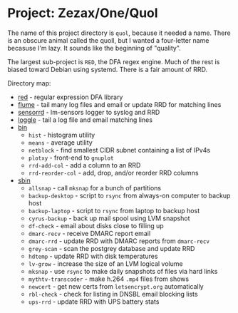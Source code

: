 # Project: Zezax/One/Quol

The name of this project directory is `quol`, because it needed a name.
There is an obscure animal called the quoll,
but I wanted a four-letter name becasuse I'm lazy.
It sounds like the beginning of "quality".

The largest sub-project is `RED`, the DFA regex engine.
Much of the rest is biased toward Debian using systemd.
There is a fair amount of RRD.

Directory map:

- [red](red/) - regular expression DFA library
- [flume](flume/) - tail many log files and email or update RRD for matching lines
- [sensorrd](sensorrd/) - lm-sensors logger to syslog and RRD
- [loggle](loggle/) - tail a log file and email matching lines
- [bin](bin/)
  - `hist` - histogram utility
  - `means` - average utility
  - `netblock` - find smallest CIDR subnet containing a list of IPv4s
  - `plotxy` - front-end to `gnuplot`
  - `rrd-add-col` - add a column to an RRD
  - `rrd-reorder-col` - add, drop, and/or reorder RRD columns
- [sbin](sbin/)
  - `allsnap` - call `mksnap` for a bunch of partitions
  - `backup-desktop` - script to `rsync` from always-on computer to backup host
  - `backup-laptop` - script to `rsync` from laptop to backup host
  - `cyrus-backup` - back up mail spool using LVM snapshot
  - `df-check` - email about disks close to filling up
  - `dmarc-recv` - receive DMARC report email
  - `dmarc-rrd` - update RRD with DMARC reports from `dmarc-recv`
  - `grey-scan` - scan the postgrey database and update RRD
  - `hdtemp` - update RRD with disk temperatures
  - `lv-grow` - increase the size of an LVM logical volume
  - `mksnap` - use `rsync` to make daily snapshots of files via hard links
  - `mythtv-transcoder` - make h.264 `.mp4` files from shows
  - `newcert` - get new certs from `letsencrypt.org` automatically
  - `rbl-check` - check for listing in DNSBL email blocking lists
  - `ups-rrd` - update RRD with UPS battery stats
